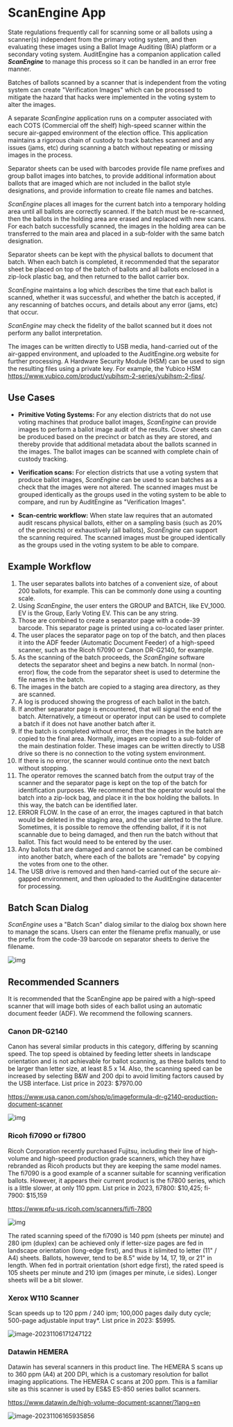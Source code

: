 # ScanEngine App

State regulations frequently call for scanning some or all ballots using a scanner(s) independent from the primary voting system, and then evaluating these images using a Ballot Image Auditing (BIA) platform or a secondary voting system. AuditEngine has a companion application called ***ScanEngine*** to manage this process so it can be handled in an error free manner.

Batches of ballots scanned by a scanner that is independent from the voting system can create "Verification Images" which can be processed to mitigate the hazard that hacks were implemented in the voting system to alter the images. 

A separate *ScanEngine* application runs on a computer associated with each COTS (Commercial off the shelf) high-speed scanner within the secure air-gapped environment of the election office. This application maintains a rigorous chain of custody to track batches scanned and any issues (jams, etc) during scanning a batch without repeating or missing images in the process.

Separator sheets can be used with barcodes provide file name prefixes and group ballot images into batches, to provide additional information about ballots that are imaged which are not included in the ballot style designations, and provide information to create file names and batches.

*ScanEngine* places all images for the current batch into a temporary holding area until all ballots are correctly scanned. If the batch must be re-scanned, then the ballots in the holding area are erased and replaced with new scans. For each batch successfully scanned, the images in the holding area can be transferred to the main area and placed in a sub-folder with the same batch designation.

Separator sheets can be kept with the physical ballots to document that batch. When each batch is completed, it recommended that the separator sheet be placed on top of the batch of ballots and all ballots enclosed in a zip-lock plastic bag, and then returned to the ballot carrier box.

*ScanEngine* maintains a log which describes the time that each ballot is scanned, whether it was successful, and whether the batch is accepted, if any rescanning of batches occurs, and details about any error (jams, etc) that occur.

*ScanEngine* may check the fidelity of the ballot scanned but it does not perform any ballot interpretation.

The images can be written directly to USB media, hand-carried out of the air-gapped environment, and uploaded to the AuditEngine.org website for further processing. A Hardware Security Module (HSM) can be used to sign the resulting files using a private key. For example, the Yubico HSM https://www.yubico.com/product/yubihsm-2-series/yubihsm-2-fips/.

## Use Cases

- **Primitive Voting Systems:** For any election districts that do not use voting machines that produce ballot images, *ScanEngine* can provide images to perform a ballot image audit of the results. Cover sheets can be produced based on the precinct or batch as they are stored, and thereby provide that additional metadata about the ballots scanned in the images. The ballot images can be scanned with complete chain of custody tracking.

- **Verification scans:** For election districts that use a voting system that produce ballot images, *ScanEngine* can be used to scan batches as a check that the images were not altered. The scanned images must be grouped identically as the groups used in the voting system to be able to compare, and run by AuditEngine as "Verification Images".

- **Scan-centric workflow:** When state law requires that an automated audit rescans physical ballots, either on a sampling basis (such as 20% of the precincts) or exhaustively (all ballots), *ScanEngine* can support the scanning required. The scanned images must be grouped identically as the groups used in the voting system to be able to compare.

## Example Workflow

1. The user separates ballots into batches of a convenient size, of about 200 ballots, for example. This can be commonly done using a counting scale.
2. Using *ScanEngine*, the user enters the GROUP and BATCH, like EV_1000. EV is the Group, Early Voting EV. This can be any string.
3. Those are combined to create a separator page with a code-39 barcode. This separator page is printed using a co-located laser printer.
4. The user places the separator page on top of the batch, and then places it into the ADF feeder (Automatic Document Feeder) of a high-speed scanner, such as the Ricoh fi7090 or Canon DR-G2140, for example.
5. As the scanning of the batch proceeds, the *ScanEngine* software detects the separator sheet and begins a new batch.
   In normal (non-error) flow, the code from the separator sheet is used to determine the file names in the batch. 
6. The images in the batch are copied to a staging area directory, as they are scanned.
7. A log is produced showing the progress of each ballot in the batch.
8. If another separator page is encountered, that will signal the end of the batch. Alternatively, a timeout or operator input can be used to complete a batch if it does not have another batch after it.
9. If the batch is completed without error, then the images in the batch are copied to the final area. Normally, images are copied to a sub-folder of the main destination folder. These images can be written directly to USB drive so there is no connection to the voting system environment.
10. If there is no error, the scanner would continue onto the next batch without stopping.
11. The operator removes the scanned batch from the output tray of the scanner and the separator page is kept on the top of the batch for identification purposes. We recommend that the operator would seal the batch into a zip-lock bag, and place it in the box holding the ballots. In this way, the batch can be identified later.
12. ERROR FLOW. In the case of an error, the images captured in that batch would be deleted in the staging area, and the user alerted to the failure. Sometimes, it is possible to remove the offending ballot, if it is not scannable due to being damaged, and then run the batch without that ballot. This fact would need to be entered by the user.
13. Any ballots that are damaged and cannot be scanned can be combined into another batch, where each of the ballots are "remade" by copying the votes from one to the other.
14. The USB drive is removed and then hand-carried out of the secure air-gapped environment, and then uploaded to the AuditEngine datacenter for processing.

## Batch Scan Dialog

*ScanEngine* uses a "Batch Scan" dialog similar to the dialog box shown here to manage the scans. Users can enter the filename prefix manually, or use the prefix from the code-39 barcode on separator sheets to derive the filename.

![img](https://lh7-us.googleusercontent.com/YXvokW-U5L7NarnCaZQtFUIiYpW001es5jCXKvTcDRTp89vJ72eJmAi2ODGEDLq5o7vbX0Fl-M-qJt-k3tsA2fEXi3JoDmwRJB6VuoBVeyRrpM23LDENSYtrsab0CJppzyioF90puEWnemjzFL_THV0)

## Recommended Scanners

It is recommended that the ScanEngine app be paired with a high-speed scanner that will image both sides of each ballot using an automatic document feeder (ADF). We recommend the following scanners.

### Canon DR-G2140

Canon has several similar products in this category, differing by scanning speed. The top speed is obtained by feeding letter sheets in landscape orientation and is not achievable for ballot scanning, as these ballots tend to be larger than letter size, at least 8.5 x 14. Also, the scanning speed can be increased by selecting B&W and 200 dpi to avoid limiting factors caused by the USB interface. List price in 2023: $7970.00

https://www.usa.canon.com/shop/p/imageformula-dr-g2140-production-document-scanner

![img](https://lh7-us.googleusercontent.com/ZMhsA22gbDgyQoSa0o9-m7W2UOlsy_0flcqff8qR_tmdd_959Pykox3tD9Tf3ZYcm5qspamfO6A82w4TADyDXa1kmVj6dM0SrwGDQuPohvouZFPjN8ROhnLGlMj6T9mmVSi88o2V3fDVOnXJLv8Klaw)

### Ricoh fi7090 or fi7800

Ricoh Corporation recently purchased Fujitsu, including their line of high-volume and high-speed production grade scanners, which they have rebranded as Ricoh products but they are keeping the same model names. The fi7090 is a good example of a scanner suitable for scanning verification ballots. However, it appears their current product is the fi7800 series, which is a little slower, at only 110 ppm. List price in 2023, fi7800: $10,425; fi-7900: $15,159

https://www.pfu-us.ricoh.com/scanners/fi/fi-7800



![img](https://lh7-us.googleusercontent.com/ohuL1xyRAl5KxnGQrWO66_A3QOjQOKc68_hm-W1EXPaGRKobj-y4RY90PvDJanib45lGeKUPuOqGuhQsTgW5bMnMTOk7TtQziYZvERNNmO_jmVvf59AHoxvutF20rs6Dr2Ohe1QXa-5kd3J6NqjaIQM)



The rated scanning speed of the fi7090 is 140 ppm (sheets per minute) and 280 ipm (duplex) can be achieved only if letter-size pages are fed in landscape orientation (long-edge first), and thus it islimited to letter (11" / A4) sheets. Ballots, however, tend to be 8.5" wide by 14, 17, 19, or 21" in length. When fed in portrait orientation (short edge first), the rated speed is 105 sheets per minute and 210 ipm (images per minute, i.e sides). Longer sheets will be a bit slower.

### Xerox W110 Scanner

Scan speeds up to 120 ppm / 240 ipm; 100,000 pages daily duty cycle; 500-page adjustable input tray*. List price in 2023: $5995.

![image-20231106171247122](C:\Users\raylu\AppData\Roaming\Typora\typora-user-images\image-20231106171247122.png)

### Datawin HEMERA

Datawin has several scanners in this product line. The HEMERA S scans up to 360 ppm (A4) at 200 DPI, which is a customary resolution for ballot imaging applications.  The HEMERA C scans at 200 ppm. This is a familiar site as this scanner is used by ES&S ES-850 series ballot scanners.

https://www.datawin.de/high-volume-document-scanner/?lang=en

![image-20231106165935856](C:\Users\raylu\AppData\Roaming\Typora\typora-user-images\image-20231106165935856.png)